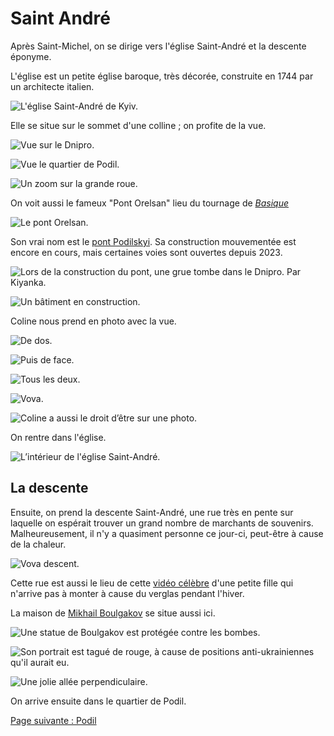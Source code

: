 # Saint André

Après Saint-Michel, on se dirige vers l'église Saint-André et la descente
éponyme.

L'église est un petite église baroque, très décorée, construite en 1744 par un
architecte italien.

![L'église Saint-André de Kyiv.](images/kyiv/p4/saint_andre/saint_andre_exterieur.jpg)

Elle se situe sur le sommet d'une colline ; on profite de la vue.

![Vue sur le Dnipro.](images/kyiv/p4/saint_andre/dnipro.jpg)

![Vue le quartier de Podil.](images/kyiv/p4/saint_andre/podil.jpg)

![Un zoom sur la grande roue.](images/kyiv/p4/saint_andre/roue.jpg)

On voit aussi le fameux "Pont Orelsan" lieu du tournage de [_Basique_](https://www.youtube.com/watch?v=2bjk26RwjyU)

![Le pont Orelsan.](images/kyiv/p4/saint_andre/pont_orelsan.jpg)

Son vrai nom est le [pont
Podilskyi](https://fr.wikipedia.org/wiki/Pont_Podilskyi). Sa construction
mouvementée est encore en cours, mais certaines voies sont ouvertes depuis 2023.

![Lors de la construction du pont, une grue tombe dans le Dnipro. Par Kiyanka.](images/kyiv/p4/saint_andre/pont_accident.jpg)

![Un bâtiment en construction.](images/kyiv/p4/saint_andre/construction.jpg)

Coline nous prend en photo avec la vue.

![De dos.](images/kyiv/p4/saint_andre/tous_vue_de_dos.jpg)

![Puis de face.](images/kyiv/p4/saint_andre/tous_vue.jpg)

![Tous les deux.](images/kyiv/p4/saint_andre/emile_antonina_vue.jpg)

![Vova.](images/kyiv/p4/saint_andre/vova_vue.jpg)

![Coline a aussi le droit d’être sur une photo.](images/kyiv/p4/saint_andre/coline.jpg)

On rentre dans l'église.

![L’intérieur de l'église Saint-André.](images/kyiv/p4/saint_andre/saint_andre_interieur.jpg)

## La descente

Ensuite, on prend la descente Saint-André, une rue très en pente sur laquelle on
espérait trouver un grand nombre de marchants de souvenirs. Malheureusement, il
n'y a quasiment personne ce jour-ci, peut-être à cause de la chaleur.

![Vova descent.](images/kyiv/p4/saint_andre/vova.jpg)

Cette rue est aussi le lieu de cette [vidéo
célèbre](https://www.youtube.com/watch?v=qHje5AhgV6E) d'une petite fille qui
n'arrive pas à monter à cause du verglas pendant l'hiver.

La maison de [Mikhail Boulgakov](https://fr.wikipedia.org/wiki/Mikha%C3%AFl_Boulgakov)
se situe aussi ici.

![Une statue de Boulgakov est protégée contre les bombes.](images/kyiv/p4/saint_andre/boulgakov_protection.jpg)

![Son portrait est tagué de rouge, à cause de positions anti-ukrainiennes qu'il aurait eu.](images/kyiv/p4/saint_andre/boulgakov.jpg)

![Une jolie allée perpendiculaire.](images/kyiv/p4/saint_andre/allee.jpg)

On arrive ensuite dans le quartier de Podil.

[Page suivante : Podil](kyiv_4_podil.md)

